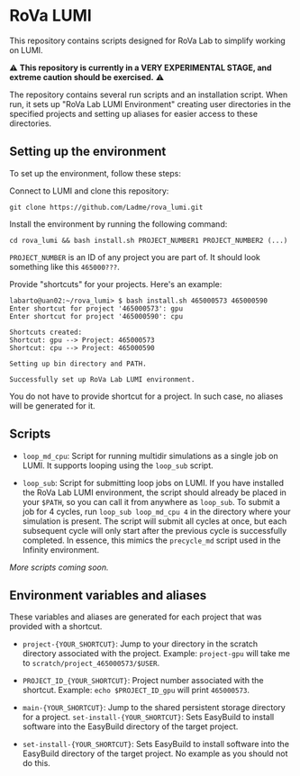 
# RoVa LUMI


This repository contains scripts designed for RoVa Lab to simplify working on LUMI.

⚠️ **This repository is currently in a VERY EXPERIMENTAL STAGE, and extreme caution should be exercised.** ⚠️

The repository contains several run scripts and an installation script. When run, it sets up "RoVa Lab LUMI Environment" creating user directories in the specified projects and setting up aliases for easier access to these directories.

## Setting up the environment

To set up the environment, follow these steps:

Connect to LUMI and clone this repository:
```
git clone https://github.com/Ladme/rova_lumi.git
```

Install the environment by running the following command:
```
cd rova_lumi && bash install.sh PROJECT_NUMBER1 PROJECT_NUMBER2 (...)
```

`PROJECT_NUMBER` is an ID of any project you are part of. It should look something like this `465000???`.

Provide "shortcuts" for your projects. Here's an example:
```
labarto@uan02:~/rova_lumi> $ bash install.sh 465000573 465000590
Enter shortcut for project '465000573': gpu
Enter shortcut for project '465000590': cpu

Shortcuts created:
Shortcut: gpu --> Project: 465000573
Shortcut: cpu --> Project: 465000590

Setting up bin directory and PATH.

Successfully set up RoVa Lab LUMI environment.
```

You do not have to provide shortcut for a project. In such case, no aliases will be generated for it.

## Scripts

- `loop_md_cpu`: Script for running multidir simulations as a single job on LUMI. It supports looping using the `loop_sub` script.

- `loop_sub`: Script for submitting loop jobs on LUMI. If you have installed the RoVa Lab LUMI environment, the script should already be placed in your `$PATH`, so you can call it from anywhere as `loop_sub`. To submit a job for 4 cycles, run `loop_sub loop_md_cpu 4` in the directory where your simulation is present. The script will submit all cycles at once, but each subsequent cycle will only start after the previous cycle is successfully completed. In essence, this mimics the `precycle_md` script used in the Infinity environment.

*More scripts coming soon.*

## Environment variables and aliases

These variables and aliases are generated for each project that was provided with a shortcut.

- `project-{YOUR_SHORTCUT}`: Jump to your directory in the scratch directory associated with the project. Example: `project-gpu` will take me to `scratch/project_465000573/$USER`.

- `PROJECT_ID_{YOUR_SHORTCUT}`: Project number associated with the shortcut. Example: `echo $PROJECT_ID_gpu` will print `465000573`.

- `main-{YOUR_SHORTCUT}`: Jump to the shared persistent storage directory for a project. `set-install-{YOUR_SHORTCUT}`: Sets EasyBuild to install software into the EasyBuild directory of the target project.

- `set-install-{YOUR_SHORTCUT}`: Sets EasyBuild to install software into the EasyBuild directory of the target project. No example as you should not do this.